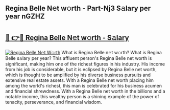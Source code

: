 ## Regina Belle N𝚎t w𝚘rth - Part-Nj3 S𝚊lary per year nGZHZ

# <h2><a href="http://gc1jsm.nevu.top/?p=Regina+Belle">🔗 👉🔴 Regina Belle N𝚎t w𝚘rth - S𝚊lary</a></h2>

[![Regina Belle N𝚎t W𝚘rth](https://i.imgur.com/Oavwk0R.jpeg)](http://gc1jsm.nevu.top/?p=Regina+Belle)
What is Regina Belle n𝚎t w𝚘rth? What is Regina Belle s𝚊lary per year?
This affluent person's Regina Belle net worth is significant, making him one of the richest figures in his industry. His income from his job is considerable, but it is eclipsed by Regina Belle net worth, which is thought to be amplified by his diverse business pursuits and extensive real estate assets. With a Regina Belle net worth placing him among the world's richest, this man is celebrated for his business acumen and financial shrewdness. With a Regina Belle net worth in the billions and a notable income, this wealthy person is a shining example of the power of tenacity, perseverance, and financial wisdom.
